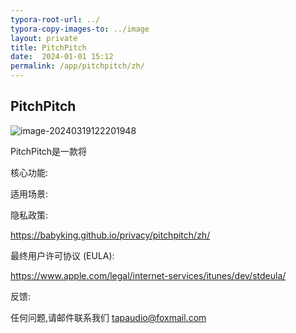 ```yaml
---
typora-root-url: ../
typora-copy-images-to: ../image
layout: private
title: PitchPitch
date:  2024-01-01 15:12
permalink: /app/pitchpitch/zh/
---
```


## PitchPitch

![image-20240319122201948](/image/image-20240319122201948.png)

PitchPitch是一款将

核心功能:


适用场景:




隐私政策:  

https://babyking.github.io/privacy/pitchpitch/zh/

最终用户许可协议 (EULA):

 https://www.apple.com/legal/internet-services/itunes/dev/stdeula/

反馈:

任何问题,请邮件联系我们  tapaudio@foxmail.com




